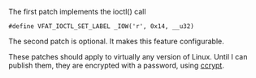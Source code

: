 The first patch implements the ioctl() call

    #define VFAT_IOCTL_SET_LABEL _IOW('r', 0x14, __u32)

The second patch is optional. It makes this feature configurable.

These patches should apply to virtually any version of Linux. Until I
can publish them, they are encrypted with a password, using
[ccrypt](http://ccrypt.sourceforge.net/).
